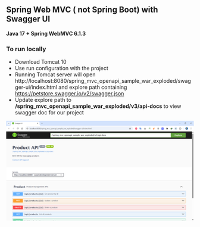 ## Spring Web MVC ( not Spring Boot) with Swagger UI 

**Java 17 + Spring WebMVC 6.1.3**

### To run locally
 - Download Tomcat 10
 - Use run configuration with the project
 - Running Tomcat server will open http://localhost:8080/spring_mvc_openapi_sample_war_exploded/swagger-ui/index.html and explore path containing https://petstore.swagger.io/v2/swagger.json
 - Update explore path to **/spring_mvc_openapi_sample_war_exploded/v3/api-docs** to view swagger doc for our project


![swagger-ui-screenshot.png](swagger-ui-screenshot.png)

